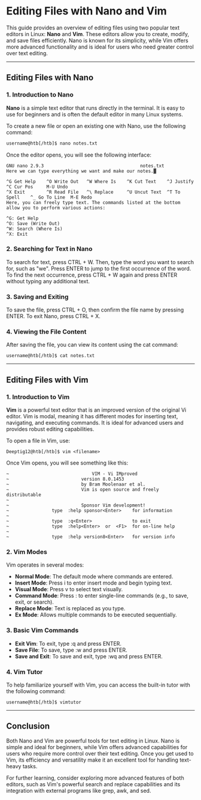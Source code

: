# Editing Files with Nano and Vim
This guide provides an overview of editing files using two popular text editors in Linux: **Nano** and **Vim**. These editors allow you to create, modify, and save files efficiently. Nano is known for its simplicity, while Vim offers more advanced functionality and is ideal for users who need greater control over text editing.

---

## Editing Files with Nano

### 1. Introduction to Nano
**Nano** is a simple text editor that runs directly in the terminal. It is easy to use for beginners and is often the default editor in many Linux systems. 

To create a new file or open an existing one with Nano, use the following command:
```bash
username@htb[/htb]$ nano notes.txt
```

Once the editor opens, you will see the following interface:
```
GNU nano 2.9.3                                    notes.txt
Here we can type everything we want and make our notes.▓

^G Get Help    ^O Write Out   ^W Where Is    ^K Cut Text    ^J Justify     ^C Cur Pos     M-U Undo
^X Exit        ^R Read File   ^\ Replace     ^U Uncut Text  ^T To Spell    ^_ Go To Line  M-E Redo
Here, you can freely type text. The commands listed at the bottom allow you to perform various actions:

^G: Get Help
^O: Save (Write Out)
^W: Search (Where Is)
^X: Exit
```

### 2. Searching for Text in Nano
To search for text, press CTRL + W. Then, type the word you want to search for, such as "we". Press ENTER to jump to the first occurrence of the word. To find the next occurrence, press CTRL + W again and press ENTER without typing any additional text.

### 3. Saving and Exiting
To save the file, press CTRL + O, then confirm the file name by pressing ENTER. To exit Nano, press CTRL + X.

### 4. Viewing the File Content
After saving the file, you can view its content using the cat command:
```
username@htb[/htb]$ cat notes.txt
```

---

## Editing Files with Vim

### 1. Introduction to Vim
**Vim** is a powerful text editor that is an improved version of the original Vi editor. Vim is modal, meaning it has different modes for inserting text, navigating, and executing commands. It is ideal for advanced users and provides robust editing capabilities.

To open a file in Vim, use:
```
Deeptig12@htb[/htb]$ vim <filename>
```

Once Vim opens, you will see something like this:
```
~                               VIM - Vi IMproved                                  
~                           version 8.0.1453                                  
~                           by Bram Moolenaar et al.                          
~                           Vim is open source and freely distributable        
~                                                                               
~                           Sponsor Vim development!                            
~                type  :help sponsor<Enter>    for information                  
~                                                                               
~                type  :q<Enter>               to exit                          
~                type  :help<Enter>  or  <F1>  for on-line help                 
~                                                                               
~                type  :help version8<Enter>   for version info
```
             
### 2. Vim Modes
Vim operates in several modes:

- **Normal Mode**: The default mode where commands are entered.
- **Insert Mode**: Press i to enter insert mode and begin typing text.
- **Visual Mode**: Press v to select text visually.
- **Command Mode**: Press : to enter single-line commands (e.g., to save, exit, or search).
- **Replace Mode**: Text is replaced as you type.
- **Ex Mode**: Allows multiple commands to be executed sequentially.

### 3. Basic Vim Commands

- **Exit Vim**: To exit, type :q and press ENTER.
- **Save File**: To save, type :w and press ENTER.
- **Save and Exit**: To save and exit, type :wq and press ENTER.

### 4. Vim Tutor
To help familiarize yourself with Vim, you can access the built-in tutor with the following command:
```
username@htb[/htb]$ vimtutor
```

---

## Conclusion
Both Nano and Vim are powerful tools for text editing in Linux. Nano is simple and ideal for beginners, while Vim offers advanced capabilities for users who require more control over their text editing. Once you get used to Vim, its efficiency and versatility make it an excellent tool for handling text-heavy tasks.

For further learning, consider exploring more advanced features of both editors, such as Vim's powerful search and replace capabilities and its integration with external programs like grep, awk, and sed.
